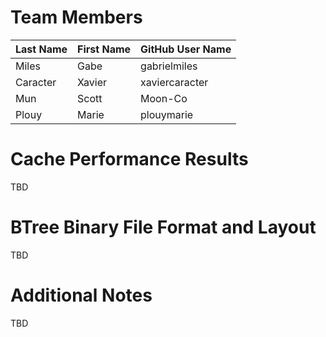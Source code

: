 # Team Members

Last Name       | First Name      | GitHub User Name
--------------- | --------------- | --------------------
Miles           | Gabe            | gabrielmiles
Caracter        | Xavier          | xaviercaracter
Mun             | Scott           | Moon-Co
Plouy           | Marie           | plouymarie

# Cache Performance Results
TBD

# BTree Binary File Format and Layout
TBD

# Additional Notes
TBD

